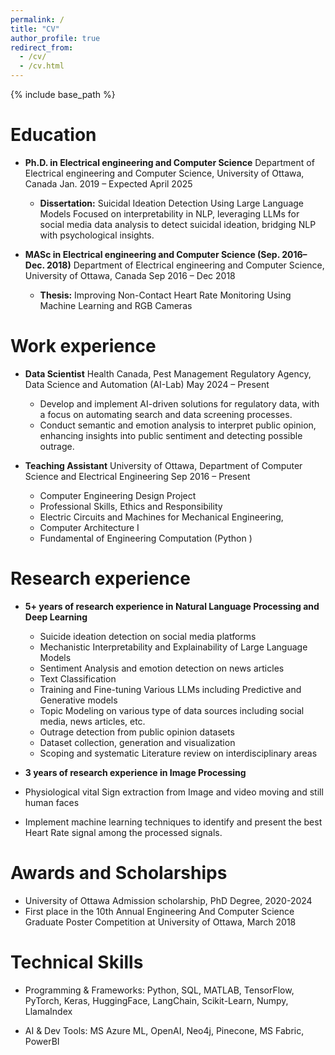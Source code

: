 ```yaml
---
permalink: /
title: "CV"
author_profile: true
redirect_from: 
  - /cv/
  - /cv.html
---
```

{% include base_path %}

Education
======
* **Ph.D. in Electrical engineering and Computer Science** 
  Department of Electrical engineering and Computer Science,
  University of Ottawa, Canada
  Jan. 2019 – Expected April 2025
    *	**Dissertation:** Suicidal Ideation Detection Using Large Language Models
Focused on interpretability in NLP, leveraging LLMs for social media data analysis to detect suicidal ideation, bridging NLP with psychological insights.

* **MASc in Electrical engineering and Computer Science (Sep. 2016– Dec. 2018)**
  Department of Electrical engineering and Computer Science,
  University of Ottawa, Canada
  Sep 2016 – Dec 2018
    * **Thesis:** Improving Non-Contact Heart Rate Monitoring Using Machine Learning and RGB Cameras

Work experience
======
* **Data Scientist** 
  Health Canada, Pest Management Regulatory Agency, Data Science and Automation (AI-Lab)
  May 2024 – Present
  *  Develop and implement AI-driven solutions for regulatory data, with a focus on automating search and data screening   processes.
  * Conduct semantic and emotion analysis to interpret public opinion, enhancing insights into public sentiment and detecting possible outrage.


* **Teaching Assistant**
University of Ottawa, Department of Computer Science and Electrical Engineering
Sep 2016 – Present
  *	Computer Engineering Design Project
  *	Professional Skills, Ethics and Responsibility
  *	Electric Circuits and Machines for Mechanical Engineering,
  *	Computer Architecture I
  *	Fundamental of Engineering Computation (Python )


Research experience
======
* **5+ years of research experience in Natural Language Processing and Deep Learning**

  *	Suicide ideation detection on social media platforms  
  *	Mechanistic Interpretability and Explainability of Large Language Models
  *	Sentiment Analysis and emotion detection on news articles 
  *	Text Classification
  *	Training and Fine-tuning Various LLMs including Predictive and Generative models
  *	Topic Modeling on various type of data sources including social media, news articles, etc. 
  *	Outrage detection from public opinion datasets
  *	Dataset collection, generation and visualization
  *	Scoping and systematic Literature review on interdisciplinary areas 

*	**3 years of research experience in Image Processing**
  *	Physiological vital Sign extraction from Image and video moving and still human faces
  *	Implement machine learning techniques to identify and present the best Heart Rate signal among the processed signals.

Awards and Scholarships
======
* University of Ottawa Admission scholarship, PhD Degree, 2020-2024
*	First place in the 10th Annual Engineering And Computer Science Graduate Poster Competition at University of Ottawa, March 2018



Technical Skills
======
* Programming & Frameworks:
  Python, SQL, MATLAB, TensorFlow, PyTorch, Keras, HuggingFace, LangChain, Scikit-Learn, Numpy, LlamaIndex

* AI & Dev Tools:
  MS Azure ML, OpenAI, Neo4j, Pinecone, MS Fabric, PowerBI

 

